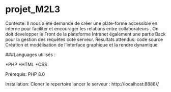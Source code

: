 # projet_M2L3

Contexte: Il nous a été demandé de créer une plate-forme accessible en interne pour faciliter et encourager
les relations entre collaborateurs .
On doit developper le Front de la plateforme Intranet également une partie Back pour la gestion
des requêtes coté serveur.
Resultats attendus:
code source
Création et modélisation de l’interface graphique et la rendre dynamique

###Languages utilisés : 

*PHP
*HTML
*CSS

Prérequis: 
PHP 8.0


Installation:
Cloner le repertoire 
lancer le serveur : http://localhost:8888//
